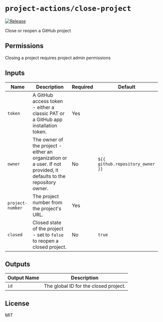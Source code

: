 # `project-actions/close-project`

[![Release](https://img.shields.io/github/v/release/dsanders11/project-actions?color=blue)](https://github.com/dsanders11/project-actions/releases)

Close or reopen a GitHub project

## Permissions

Closing a project requires project admin permissions

## Inputs

| Name           | Description                                                | Required | Default             |
| -------------- | ---------------------------------------------------------- | -------- | ------------------- |
| `token`       | A GitHub access token - either a classic PAT or a GitHub app installation token. | Yes      |                                              |
| `owner`       | The owner of the project - either an organization or a user. If not provided, it defaults to the repository owner. | No       | `${{ github.repository_owner }}`           |
| `project-number` | The project number from the project's URL.         | Yes      |                                              |
| `closed`       | Closed state of the project - set to `false` to reopen a closed project. | No       | `true`              |

## Outputs

| Output Name   | Description                                        |
|---------------|----------------------------------------------------|
| `id`          | The global ID for the closed project.              |

## License

MIT
